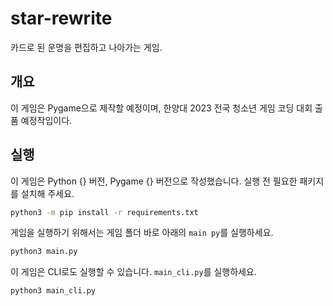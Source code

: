 # star-rewrite
카드로 된 운명을 편집하고 나아가는 게임.
## 개요 ##
이 게임은 Pygame으로 제작할 예정이며, 한양대 2023 전국 청소년 게임 코딩 대회 출품 예정작입이다.
## 실행 ##
이 게임은 Python {} 버전, Pygame {} 버전으로 작성했습니다. 실행 전 필요한 패키지를 설치해 주세요.
```bash
python3 -m pip install -r requirements.txt
```
게임을 실행하기 위해서는 게임 폴더 바로 아래의 `main py`를 실행하세요.
```bash
python3 main.py
```
이 게임은 CLI로도 실행할 수 있습니다. `main_cli.py`를 실행하세요.
```bash
python3 main_cli.py
```
